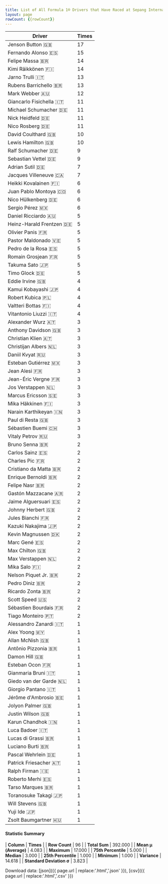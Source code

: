 ```yaml
---
title: List of All Formula 1® Drivers that Have Raced at Sepang International Circuit
layout: page
rowCount: {{rowCount}}
---
```


| Driver | Times |
|--|--|
| Jenson Button 🇬🇧 | 17 |
| Fernando Alonso 🇪🇸 | 15 |
| Felipe Massa 🇧🇷 | 14 |
| Kimi Räikkönen 🇫🇮 | 14 |
| Jarno Trulli 🇮🇹 | 13 |
| Rubens Barrichello 🇧🇷 | 13 |
| Mark Webber 🇦🇺 | 12 |
| Giancarlo Fisichella 🇮🇹 | 11 |
| Michael Schumacher 🇩🇪 | 11 |
| Nick Heidfeld 🇩🇪 | 11 |
| Nico Rosberg 🇩🇪 | 11 |
| David Coulthard 🇬🇧 | 10 |
| Lewis Hamilton 🇬🇧 | 10 |
| Ralf Schumacher 🇩🇪 | 9 |
| Sebastian Vettel 🇩🇪 | 9 |
| Adrian Sutil 🇩🇪 | 7 |
| Jacques Villeneuve 🇨🇦 | 7 |
| Heikki Kovalainen 🇫🇮 | 6 |
| Juan Pablo Montoya 🇨🇴 | 6 |
| Nico Hülkenberg 🇩🇪 | 6 |
| Sergio Pérez 🇲🇽 | 6 |
| Daniel Ricciardo 🇦🇺 | 5 |
| Heinz-Harald Frentzen 🇩🇪 | 5 |
| Olivier Panis 🇫🇷 | 5 |
| Pastor Maldonado 🇻🇪 | 5 |
| Pedro de la Rosa 🇪🇸 | 5 |
| Romain Grosjean 🇫🇷 | 5 |
| Takuma Sato 🇯🇵 | 5 |
| Timo Glock 🇩🇪 | 5 |
| Eddie Irvine 🇬🇧 | 4 |
| Kamui Kobayashi 🇯🇵 | 4 |
| Robert Kubica 🇵🇱 | 4 |
| Valtteri Bottas 🇫🇮 | 4 |
| Vitantonio Liuzzi 🇮🇹 | 4 |
| Alexander Wurz 🇦🇹 | 3 |
| Anthony Davidson 🇬🇧 | 3 |
| Christian Klien 🇦🇹 | 3 |
| Christijan Albers 🇳🇱 | 3 |
| Daniil Kvyat 🇷🇺 | 3 |
| Esteban Gutiérrez 🇲🇽 | 3 |
| Jean Alesi 🇫🇷 | 3 |
| Jean-Éric Vergne 🇫🇷 | 3 |
| Jos Verstappen 🇳🇱 | 3 |
| Marcus Ericsson 🇸🇪 | 3 |
| Mika Häkkinen 🇫🇮 | 3 |
| Narain Karthikeyan 🇮🇳 | 3 |
| Paul di Resta 🇬🇧 | 3 |
| Sébastien Buemi 🇨🇭 | 3 |
| Vitaly Petrov 🇷🇺 | 3 |
| Bruno Senna 🇧🇷 | 2 |
| Carlos Sainz 🇪🇸 | 2 |
| Charles Pic 🇫🇷 | 2 |
| Cristiano da Matta 🇧🇷 | 2 |
| Enrique Bernoldi 🇧🇷 | 2 |
| Felipe Nasr 🇧🇷 | 2 |
| Gastón Mazzacane 🇦🇷 | 2 |
| Jaime Alguersuari 🇪🇸 | 2 |
| Johnny Herbert 🇬🇧 | 2 |
| Jules Bianchi 🇫🇷 | 2 |
| Kazuki Nakajima 🇯🇵 | 2 |
| Kevin Magnussen 🇩🇰 | 2 |
| Marc Gené 🇪🇸 | 2 |
| Max Chilton 🇬🇧 | 2 |
| Max Verstappen 🇳🇱 | 2 |
| Mika Salo 🇫🇮 | 2 |
| Nelson Piquet Jr. 🇧🇷 | 2 |
| Pedro Diniz 🇧🇷 | 2 |
| Ricardo Zonta 🇧🇷 | 2 |
| Scott Speed 🇺🇸 | 2 |
| Sébastien Bourdais 🇫🇷 | 2 |
| Tiago Monteiro 🇵🇹 | 2 |
| Alessandro Zanardi 🇮🇹 | 1 |
| Alex Yoong 🇲🇾 | 1 |
| Allan McNish 🇬🇧 | 1 |
| Antônio Pizzonia 🇧🇷 | 1 |
| Damon Hill 🇬🇧 | 1 |
| Esteban Ocon 🇫🇷 | 1 |
| Gianmaria Bruni 🇮🇹 | 1 |
| Giedo van der Garde 🇳🇱 | 1 |
| Giorgio Pantano 🇮🇹 | 1 |
| Jérôme d'Ambrosio 🇧🇪 | 1 |
| Jolyon Palmer 🇬🇧 | 1 |
| Justin Wilson 🇬🇧 | 1 |
| Karun Chandhok 🇮🇳 | 1 |
| Luca Badoer 🇮🇹 | 1 |
| Lucas di Grassi 🇧🇷 | 1 |
| Luciano Burti 🇧🇷 | 1 |
| Pascal Wehrlein 🇩🇪 | 1 |
| Patrick Friesacher 🇦🇹 | 1 |
| Ralph Firman 🇮🇪 | 1 |
| Roberto Merhi 🇪🇸 | 1 |
| Tarso Marques 🇧🇷 | 1 |
| Toranosuke Takagi 🇯🇵 | 1 |
| Will Stevens 🇬🇧 | 1 |
| Yuji Ide 🇯🇵 | 1 |
| Zsolt Baumgartner 🇭🇺 | 1 |

#### Statistic Summary

| **Column** | **Times** |
| **Row Count** | 96 |
| **Total Sum** | 392.000 |
| **Mean μ (Average)** | 4.083 |
| **Maximum** | 17.000 |
| **75th Percentile** | 5.000 |
| **Median** | 3.000 |
| **25th Percentile** | 1.000 |
| **Minimum** | 1.000 |
| **Variance** | 14.618 |
| **Standard Deviation σ** | 3.823 |

Download data: [json]({{ page.url | replace:'.html','.json' }}), [csv]({{ page.url | replace:'.html','.csv' }})
